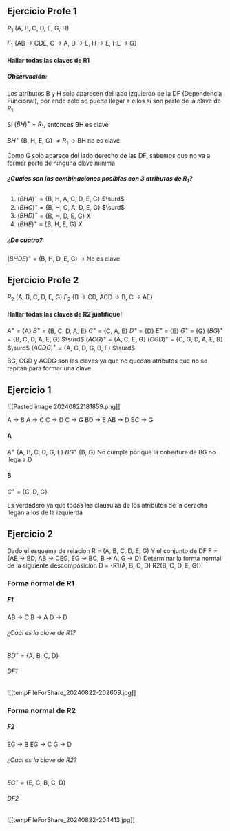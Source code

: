 ## Ejercicio Profe 1
$R_1$  (A, B, C, D, E, G, H)

$F_1$  {AB -> CDE, C -> A, D -> E, H -> E, HE -> G}

#### Hallar **todas** las claves de R1

##### Observación:
Los atributos B y H solo aparecen del lado izquierdo de la DF (Dependencia Funcional), por ende solo se puede llegar a ellos si son parte de la clave de $R_1$

Si $(BH)^+$ = $R_1$,  entonces BH es clave

$BH^+$ {B, H, E, G} $\neq R_1$ -> BH  no es clave

Como G solo aparece del lado derecho de las DF, sabemos que no va a formar parte de ninguna clave mínima

##### ¿Cuales son las combinaciones posibles con 3 atributos de $R_1$?
1. $(BHA)^+$ = {B, H, A, C, D, E, G} $\surd$
2. $(BHC)^+$ = {B, H, C, A, D, E, G} $\surd$
3. $(BHD)^+$ = {B, H, D, E, G} X
4. $(BHE)^+$ = {B, H, E, G} X

##### ¿De cuatro?
$(BHDE)^+$ = (B, H, D, E, G) -> No es clave

## Ejercicio Profe 2
$R_2$ (A, B, C, D, E, G)
$F_2$ {B -> CD, ACD -> B, C -> AE}

#### Hallar **todas** las claves de R2 justifique!
$A^+$ = {A}
$B^+$ = {B, C, D, A, E}
$C^+$ = {C, A, E}
$D^+$ = {D}
$E^+$ = {E}
$G^+$ = {G}
$(BG)^+$ = {B, C, D, A, E, G} $\surd$
$(ACG)^+$ = {A, C, E, G}
$(CGD)^+$ = {C, G, D, A, E, B} $\surd$
$(ACDG)^+$ = {A, C, D, G, B, E} $\surd$

BG, CGD y ACDG son las claves ya que no quedan atributos que no se repitan para formar una clave



## Ejercicio 1

![[Pasted image 20240822181859.png]]

A -> B
A -> C
C -> D
C -> G
BD -> E
AB -> D
BC -> G
#### A
$A^+$ {A, B, C, D, G, E}
$BG^+$ {B, G}
No cumple por que la cobertura de BG no llega a D
#### B
$C^+$ = {C, D, G}

Es verdadero ya que todas las clausulas de los atributos de la derecha llegan a los de la izquierda

## Ejercicio 2
Dado el esquema de relacion
	R = (A, B, C, D, E, G)
Y el conjunto de DF
	F = {AE -> BD, AB -> CEG, EG -> BC, B -> A, G -> D}
Determinar la forma normal de la siguiente descomposición
	D = {R1(A, B, C, D) 
		R2(B, C, D, E, G)}

### Forma normal de R1

##### F1
AB -> C
B -> A
D -> D

###### ¿Cuál es la clave de R1?
$BD^+$ = {A, B, C, D}

###### DF1
![[tempFileForShare_20240822-202609.jpg]]


### Forma normal de R2
##### F2
EG -> B
EG -> C
G -> D

###### ¿Cuál es la clave de R2?
$EG^+$ = {E, G, B, C, D}

###### DF2
![[tempFileForShare_20240822-204413.jpg]]

